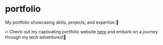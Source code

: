 # portfolio

My portfolio showcasing skills, projects, and expertise.🚀

🔥 Check out my captivating portfolio website [here](https://muralijampana.github.io/portfolio/) and embark on a journey through my tech adventures!🚀
